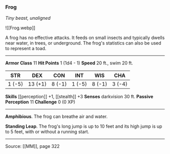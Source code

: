 ### Frog
_Tiny beast, unaligned_

![[Frog.webp]]

A frog has no effective attacks. It feeds on small insects and typically dwells near water, in trees, or underground. The frog's statistics can also be used to represent a toad.





---

**Armor Class** 11
**Hit Points** 1 (1d4 - 1)
**Speed** 20 ft., swim 20 ft.

| STR     | DEX     | CON     | INT     | WIS     | CHA     |
|---------|---------|---------|---------|---------|---------|
| 1 (-5) | 13 (+1) | 8 (-1) | 1 (-5) | 8 (-1) | 3 (-4) |

**Skills** [[perception]] +1, [[stealth]] +3
**Senses** darkvision 30 ft.
**Passive Perception** 11
**Challenge** 0 (0 XP)

---

**Amphibious**. The frog can breathe air and water.

**Standing Leap**. The frog's long jump is up to 10 feet and its high jump is up to 5 feet, with or without a running start.


---

Source: [[MM]], page 322
